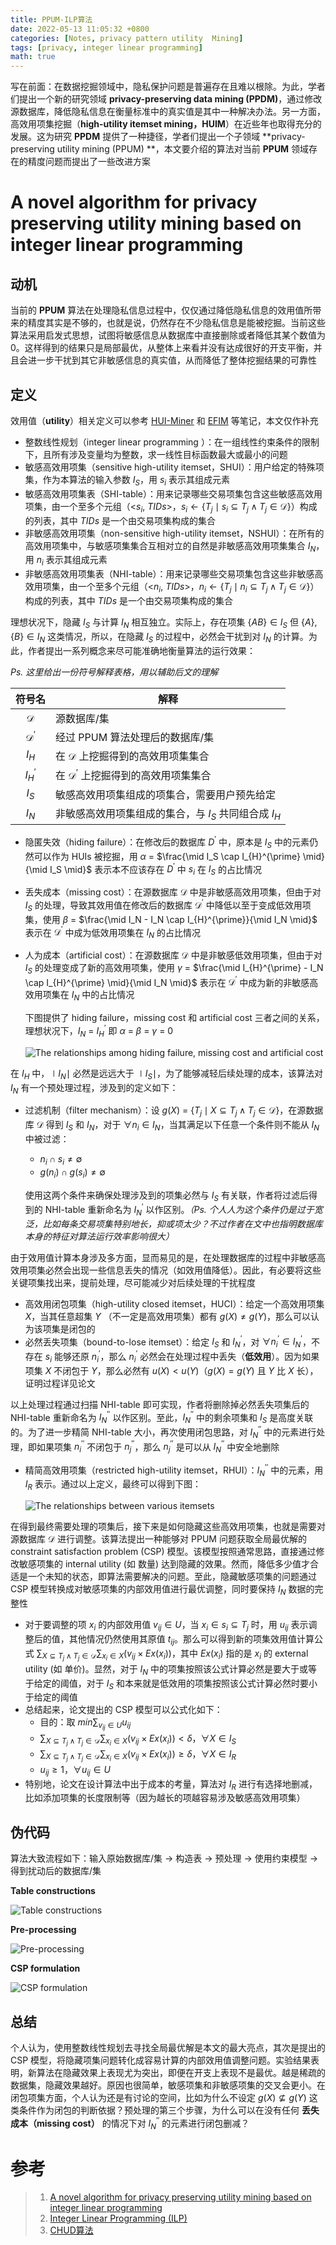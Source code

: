 ```yaml
---
title: PPUM-ILP算法
date: 2022-05-13 11:05:32 +0800
categories: [Notes, privacy pattern utility  Mining]
tags: [privacy, integer linear programming]
math: true
---
```


写在前面：在数据挖掘领域中，隐私保护问题是普遍存在且难以根除。为此，学者们提出一个新的研究领域 **privacy-preserving data mining (PPDM)**，通过修改源数据库，降低隐私信息在衡量标准中的真实值是其中一种解决办法。另一方面，高效用项集挖掘（**high-utility itemset mining，HUIM**）在近些年也取得充分的发展。这为研究 **PPDM** 提供了一种捷径，学者们提出一个子领域 **privacy-preserving utility mining (PPUM) **，本文要介绍的算法对当前 **PPUM** 领域存在的精度问题而提出了一些改进方案

# A novel algorithm for privacy preserving utility mining based on integer linear programming

## 动机

当前的 **PPUM** 算法在处理隐私信息过程中，仅仅通过降低隐私信息的效用值所带来的精度其实是不够的，也就是说，仍然存在不少隐私信息是能被挖掘。当前这些算法采用启发式思想，试图将敏感信息从数据库中直接删除或者降低其某个数值为 0。这样得到的结果只是局部最优，从整体上来看并没有达成很好的开支平衡，并且会进一步干扰到其它非敏感信息的真实值，从而降低了整体挖掘结果的可靠性

## 定义

效用值（**utility**）相关定义可以参考 [HUI-Miner](https://suarne.github.io/posts/HUI-Miner%E7%AE%97%E6%B3%95/) 和 [EFIM](https://suarne.github.io/posts/EFIM%E7%AE%97%E6%B3%95/) 等笔记，本文仅作补充

+ 整数线性规划（integer linear programming ）：在一组线性约束条件的限制下，且所有涉及变量均为整数，求一线性目标函数最大或最小的问题
+ 敏感高效用项集（sensitive high-utility itemset，SHUI）：用户给定的特殊项集，作为本算法的输入参数 $I_S$，用 $s_i$ 表示其组成元素
+ 敏感高效用项集表（SHI-table）：用来记录哪些交易项集包含这些敏感高效用项集，由一个至多个元组（<$s_i$, $TIDs$>，$s_i \leftarrow \{T_j \mid s_i \subseteq T_j \land T_j \in \mathcal{D}\}$）构成的列表，其中 $TIDs$ 是一个由交易项集构成的集合
+ 非敏感高效用项集（non-sensitive high-utility itemset，NSHUI）：在所有的高效用项集中，与敏感项集集合互相对立的自然是非敏感高效用项集集合 $I_N$，用 $n_i$ 表示其组成元素
+ 非敏感高效用项集表（NHI-table）：用来记录哪些交易项集包含这些非敏感高效用项集，由一个至多个元组（<$n_i$, $TIDs$>，$n_i \leftarrow \{T_j \mid n_i \subseteq T_j \land T_j \in \mathcal{D}\}$）构成的列表，其中 $TIDs$ 是一个由交易项集构成的集合

理想状况下，隐藏 $I_S$ 与计算 $I_N$ 相互独立。实际上，存在项集 $\{AB\} \in I_S$ 但 $\{A\},\{B\} \in I_N$ 这类情况，所以，在隐藏 $I_S$ 的过程中，必然会干扰到对 $I_N$ 的计算。为此，作者提出一系列概念来尽可能准确地衡量算法的运行效果：

_Ps. 这里给出一份符号解释表格，用以辅助后文的理解_

|        符号名        | 解释                                                  |
| :------------------: | ----------------------------------------------------- |
|    $\mathcal{D}$     | 源数据库/集                                           |
| $\mathcal{D}^\prime$ | 经过 PPUM 算法处理后的数据库/集                       |
|        $I_H$         | 在 $\mathcal{D}$ 上挖掘得到的高效用项集集合           |
|   $I_{H}^{\prime}$   | 在 $\mathcal{D}^\prime$ 上挖掘得到的高效用项集集合    |
|        $I_S$         | 敏感高效用项集组成的项集合，需要用户预先给定          |
|        $I_N$         | 非敏感高效用项集组成的集合，与 $I_S$ 共同组合成 $I_H$ |

+ 隐匿失效（hiding failure）：在修改后的数据库 $D^\prime$ 中，原本是 $I_S$ 中的元素仍然可以作为 HUIs 被挖掘，用 $\alpha$ = $\frac{\mid I_S \cap I_{H}^{\prime} \mid}{\mid I_S \mid}$ 表示本不应该存在 $D^\prime$ 中 $s_i$ 在 $I_S$ 的占比情况

+ 丢失成本（missing cost）：在源数据库 $\mathcal{D}$ 中是非敏感高效用项集，但由于对 $I_S$ 的处理，导致其效用值在修改后的数据库 $\mathcal{D}^\prime$ 中降低以至于变成低效用项集，使用 $\beta$ = $\frac{\mid I_N - I_N \cap I_{H}^{\prime}}{\mid I_N \mid}$ 表示在 $\mathcal{D}^\prime$ 中成为低效用项集在 $I_N$ 的占比情况

+ 人为成本（artificial cost）：在源数据库 $\mathcal{D}$ 中是非敏感低效用项集，但由于对 $I_S$ 的处理变成了新的高效用项集，使用 $\gamma$ = $\frac{\mid I_{H}^{\prime} - I_N \cap I_{H}^{\prime} \mid}{\mid I_N \mid}$ 表示在 $\mathcal{D}^\prime$ 中成为新的非敏感高效用项集在 $I_N$ 中的占比情况

  下图提供了 hiding failure，missing cost 和 artificial cost 三者之间的关系，理想状况下，$I_N$ = $I_{H}^{\prime}$ 即 $\alpha$ = $\beta$ = $\gamma$ = 0

  ![The relationships among hiding failure, missing cost and artificial cost](/assets/img/algorithm/PPUM-ILP算法/relationship_1.png)

在 $I_H$ 中，$\mid I_N \mid$ 必然是远远大于 $\mid I_S \mid$，为了能够减轻后续处理的成本，该算法对 $I_N$ 有一个预处理过程，涉及到的定义如下：

+ 过滤机制（filter mechanism）：设 $g(X)$ = $\{T_j \mid X \subseteq T_j \land T_j \in \mathcal{D}\}$，在源数据库 $\mathcal{D}$ 得到 $I_S$ 和 $I_N$，对于 $\forall n_i \in I_N$，当其满足以下任意一个条件则不能从 $I_N$ 中被过滤：

  - $n_i \cap s_i \not= \emptyset$
  - $g(n_i) \cap g(s_i) \not= \emptyset$

  使用这两个条件来确保处理涉及到的项集必然与 $I_S$ 有关联，作者将过滤后得到的 NHI-table 重新命名为 $I_{N}^{\prime}$ 以作区别。_（Ps. 个人人为这个条件仍是过于宽泛，比如每条交易项集特别地长，抑或项太少？不过作者在文中也指明数据库本身的特征对算法运行效率影响很大）_

由于效用值计算本身涉及多方面，显而易见的是，在处理数据库的过程中非敏感高效用项集必然会出现一些信息丢失的情况（如效用值降低）。因此，有必要将这些关键项集找出来，提前处理，尽可能减少对后续处理的干扰程度

+ 高效用闭包项集（high-utility closed itemset，HUCI）：给定一个高效用项集 $X$，当其任意超集 $Y$ （不一定是高效用项集）都有 $g(X) \not= g(Y)$，那么可以认为该项集是闭包的
+ 必然丢失项集（bound-to-lose itemset）：给定 $I_S$ 和  $I_{N}^{\prime}$，对 $\forall n_{i}^{\prime} \in I_{N}^{\prime}$，不存在 $s_i$ 能够还原 $n_{i}^{\prime}$，那么 $n_{i}^{\prime}$ 必然会在处理过程中丢失（**低效用**）。因为如果项集 $X$ 不闭包于 $Y$，那么必然有 $u(X) < u(Y)$（$g(X) = g(Y)$ 且 $Y$ 比 $X$ 长），证明过程详见论文

以上处理过程通过扫描 NHI-table 即可实现，作者将删除掉必然丢失项集后的 NHI-table 重新命名为 $I_{N}^{\prime\prime}$ 以作区别。至此，$I_{N}^{\prime\prime}$ 中的剩余项集和 $I_S$ 是高度关联的。为了进一步精简 NHI-table 大小，再次使用闭包思路，对 $I_{N}^{\prime\prime}$ 中的元素进行处理，即如果项集 $n_{i}^{\prime\prime}$ 不闭包于 $n_{j}^{\prime\prime}$，那么 $n_{j}^{\prime\prime}$ 是可以从 $I_{N}^{\prime\prime}$ 中安全地删除

+ 精简高效用项集（restricted high-utility itemset，RHUI）：$I_{N}^{\prime\prime}$ 中的元素，用 $I_R$ 表示。通过以上定义，最终可以得到下图：

  ![The relationships between various itemsets](/assets/img/algorithm/PPUM-ILP算法/relationship_2.png)

在得到最终需要处理的项集后，接下来是如何隐藏这些高效用项集，也就是需要对源数据库 $\mathcal{D}$ 进行调整。该算法提出一种能够对 PPUM 问题获取全局最优解的 constraint satisfaction problem (CSP) 模型。该模型按照通常思路，直接通过修改敏感项集的 internal utility (如 数量) 达到隐藏的效果。然而，降低多少值才合适是一个未知的状态，即算法需要解决的问题。至此，隐藏敏感项集的问题通过 CSP 模型转换成对敏感项集的内部效用值进行最优调整，同时要保持 $I_N$ 数据的完整性

+ 对于要调整的项 $x_i$ 的内部效用值 $v_{ij} \in U$，当 $x_i \in s_i \subseteq T_j$ 时，用 $u_{ij}$ 表示调整后的值，其他情况仍然使用其原值 $t_{ij}$。那么可以得到新的项集效用值计算公式 $\sum_{X \subseteq T_j \land T_j \in \mathcal{D}}\sum_{x_i \in X}(v_{ij} \times Ex(x_i))$，其中 $Ex(x_i)$ 指的是 $x_i$ 的 external utility (如 单价)。显然，对于 $I_N$ 中的项集按照该公式计算必然是要大于或等于给定的阈值，对于 $I_S$ 和本来就是低效用的项集按照该公式计算必然时要小于给定的阈值
+ 总结起来，论文提出的 CSP 模型可以公式化如下：
  - 目的：取 *min*$\sum_{v_{ij} \in U}u_{ij}$
  - $\sum_{X \subseteq T_j \land T_j \in \mathcal{D}}\sum_{x_i \in X}(v_{ij} \times Ex(x_i)) < \delta$，$\forall X \in I_S$
  - $\sum_{X \subseteq T_j \land T_j \in \mathcal{D}}\sum_{x_i \in X}(v_{ij} \times Ex(x_i)) \ge \delta$，$\forall X \in I_R$
  - $u_{ij} \ge 1$，$\forall u_{ij} \in U$
+ 特别地，论文在设计算法中出于成本的考量，算法对 $I_R$ 进行有选择地删减，比如添加项集的长度限制等（因为越长的项越容易涉及敏感高效用项集）

## 伪代码

算法大致流程如下：输入原始数据库/集 $\rightarrow$ 构造表 $\rightarrow$ 预处理 $\rightarrow$ 使用约束模型 $\rightarrow$ 得到扰动后的数据库/集

**Table constructions**

![Table constructions](/assets/img/algorithm/PPUM-ILP算法/Table_constructions.png)

**Pre-processing**

![Pre-processing](/assets/img/algorithm/PPUM-ILP算法/Pre-processing.png)

**CSP formulation**

![CSP formulation](/assets/img/algorithm/PPUM-ILP算法/CSP_formulation.png)

## 总结

个人认为，使用整数线性规划去寻找全局最优解是本文的最大亮点，其次是提出的 CSP 模型，将隐藏项集问题转化成容易计算的内部效用值调整问题。实验结果表明，新算法在隐藏效果上表现尤为突出，即便在开支上表现不是最优。越是稀疏的数据集，隐藏效果越好。原因也很简单，敏感项集和非敏感项集的交叉会更小。在闭包项集方面，个人认为还是有讨论的空间，比如为什么不设定 $g(X) \not\subseteq g(Y)$ 这类条件作为闭包的判断依据？预处理的第三个步骤，为什么可以在没有任何 **丢失成本（missing cost）** 的情况下对 $I_{N}^{\prime\prime}$ 的元素进行闭包删减？

# 参考

> 1. [A novel algorithm for privacy preserving utility mining based on integer linear programming](https://linkinghub.elsevier.com/retrieve/pii/S0952197618302653)
> 2. [Integer Linear Programming (ILP)](https://www.researchgate.net/publication/300717258_Integer_Linear_Programming_ILP)
> 3. [CHUD算法](https://juejin.cn/post/7092837817583140901)

